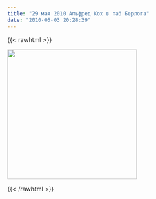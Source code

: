 ```yaml
---
title: "29 мая 2010 Альфред Кох в паб Берлога"
date: "2010-05-03 20:28:39"
---
```

{{< rawhtml >}}
<p><img src="/images/stories/2010-05-29-bierloga2.jpg" border="0" width="300" /></p>

{{< /rawhtml >}}
